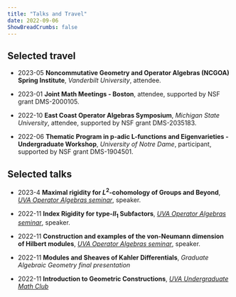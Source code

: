 ```yaml
---
title: "Talks and Travel"
date: 2022-09-06
ShowBreadCrumbs: false
---
```


## Selected travel
- 2023-05
**Noncommutative Geometry and Operator Algebras (NCGOA) Spring Institute**,
*Vanderbilt University*, attendee.

- 2023-01
**Joint Math Meetings - Boston**,
attendee, supported by NSF grant DMS-2000105.

- 2022-10
**East Coast Operator Algebras Symposium**,
*Michigan State University*, attendee, supported by NSF grant DMS-2035183.

- 2022-06
**Thematic Program in p-adic L-functions and Eigenvarieties - Undergraduate Workshop**,
*University of Notre Dame*, participant, supported by NSF grant DMS-1904501.


## Selected talks
- 2023-4
**Maximal rigidity for $L^2$-cohomology of Groups and Beyond**,
*[UVA Operator Algebras seminar](https://math.virginia.edu/seminars/sotoa/)*, speaker.

- 2022-11
**Index Rigidity for type-$II_1$ Subfactors**,
*[UVA Operator Algebras seminar](https://math.virginia.edu/seminars/sotoa/)*, speaker.

- 2022-11
**Construction and examples of the von-Neumann dimension of Hilbert modules**,
*[UVA Operator Algebras seminar](https://math.virginia.edu/seminars/sotoa/)*, speaker.

- 2022-11
**Modules and Sheaves of Kahler Differentials**,
*Graduate Algebraic Geometry final presentation*

- 2022-11
**Introduction to Geometric Constructions**,
*[UVA Undergraduate Math Club](https://math.virginia.edu/seminars/mathclub/)*


